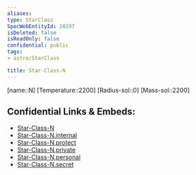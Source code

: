 ```yaml
---
aliases: 
type: StarClass
SpocWebEntityId: 28197
isDeleted: false
isReadOnly: false
confidential: public
tags:
- astro/StarClass

title: Star-Class-N
---
```

[name::N]
[Temperature::2200]
[Radius-sol::0]
[Mass-sol::2200]




## Confidential Links & Embeds: 
- [Star-Class-N](../../../_public/astro/Class/Star-Class-N.md) 
- [Star-Class-N.internal](../../../_internal/astro/Class/Star-Class-N.internal.md) 
- [Star-Class-N.protect](../../../_protect/astro/Class/Star-Class-N.protect.md) 
- [Star-Class-N.private](../../../_private/astro/Class/Star-Class-N.private.md) 
- [Star-Class-N.personal](../../../_personal/astro/Class/Star-Class-N.personal.md) 
- [Star-Class-N.secret](../../../_secret/astro/Class/Star-Class-N.secret.md)

